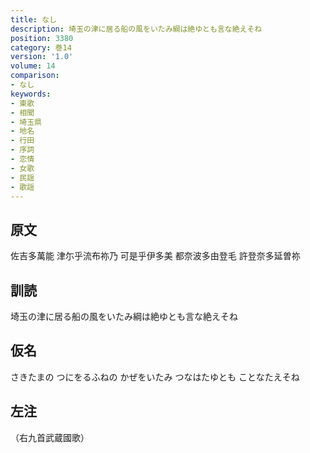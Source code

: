 ```yaml
---
title: なし
description: 埼玉の津に居る船の風をいたみ綱は絶ゆとも言な絶えそね
position: 3380
category: 巻14
version: '1.0'
volume: 14
comparison:
- なし
keywords:
- 東歌
- 相聞
- 埼玉県
- 地名
- 行田
- 序詞
- 恋情
- 女歌
- 民謡
- 歌謡
---
```


## 原文

佐吉多萬能 津尓乎流布祢乃 可是乎伊多美 都奈波多由登毛 許登奈多延曽祢

## 訓読

埼玉の津に居る船の風をいたみ綱は絶ゆとも言な絶えそね

## 仮名

さきたまの つにをるふねの かぜをいたみ つなはたゆとも ことなたえそね

## 左注

（右九首武蔵國歌）
